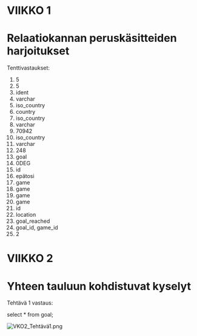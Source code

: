 # VIIKKO 1

# Relaatiokannan peruskäsitteiden harjoitukset

Tenttivastaukset:

1. 5
2. 5
3. ident
4. varchar
5. iso_country
6. country
7. iso_country
8. varchar
9. 70942
10. iso_country
11. varchar
12. 248
13. goal
14. 0DEG
15. id
16. epätosi
17. game
18. game
19. game
20. game
21. id
22. location
23. goal_reached
24. goal_id, game_id
25. 2

# VIIKKO 2

# Yhteen tauluun kohdistuvat kyselyt

Tehtävä 1 vastaus:

select * from goal;

![VKO2_Tehtävä1.png](VKO2_Tehta%CC%88va%CC%881.png)
